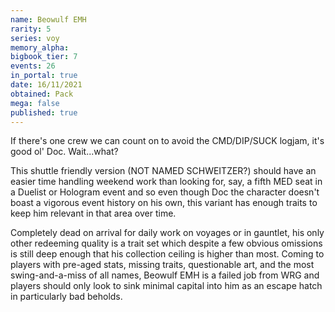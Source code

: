 ```yaml
---
name: Beowulf EMH
rarity: 5
series: voy
memory_alpha:
bigbook_tier: 7
events: 26
in_portal: true
date: 16/11/2021
obtained: Pack
mega: false
published: true
---
```


If there's one crew we can count on to avoid the CMD/DIP/SUCK logjam, it's good ol' Doc. Wait...what?

This shuttle friendly version (NOT NAMED SCHWEITZER?) should have an easier time handling weekend work than looking for, say, a fifth MED seat in a Duelist or Hologram event and so even though Doc the character doesn't boast a vigorous event history on his own, this variant has enough traits to keep him relevant in that area over time.

Completely dead on arrival for daily work on voyages or in gauntlet, his only other redeeming quality is a trait set which despite a few obvious omissions is still deep enough that his collection ceiling is higher than most. Coming to players with pre-aged stats, missing traits, questionable art, and the most swing-and-a-miss of all names, Beowulf EMH is a failed job from WRG and players should only look to sink minimal capital into him as an escape hatch in particularly bad beholds.
